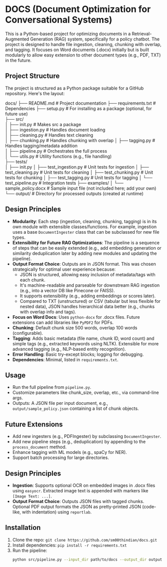# DOCS (Document Optimization for Conversational Systems)

This is a Python-based project for optimizing documents in a Retrieval-Augmented Generation (RAG) system, specifically for a policy chatbot. The project is designed to handle file ingestion, cleaning, chunking with overlap, and tagging. It focuses on Word documents (.docx) initially but is built modularly to allow easy extension to other document types (e.g., PDF, TXT) in the future.

## Project Structure
The project is structured as a Python package suitable for a GitHub repository. Here's the layout:

docs/ 
├── README.md              # Project documentation 
├── requirements.txt       # Dependencies 
├── setup.py               # For installing as a package (optional, for future use)  
├── src/  
│   ├── init.py        # Makes src a package  
│   ├── ingestion.py       # Handles document loading  
│   ├── cleaning.py        # Handles text cleaning  
│   ├── chunking.py        # Handles chunking with overlap 
│   ├── tagging.py         # Handles tagging/metadata addition  
│   ├── pipeline.py        # Orchestrates the full process  
│   └── utils.py           # Utility functions (e.g., file handling)  
├── tests/  
│   ├── init.py
│
├── test_ingestion.py  # Unit tests for ingestion
│   ├── test_cleaning.py   # Unit tests for cleaning
│   ├── test_chunking.py   # Unit tests for chunking
│   ├── test_tagging.py    # Unit tests for tagging
│   └── test_pipeline.py   # Integration tests
├── examples/
│   └── sample_policy.docx # Sample input file (not included here; add your own)
└── output/                # Directory for processed outputs (created at runtime)

## Design Principles
- **Modularity**: Each step (ingestion, cleaning, chunking, tagging) is in its own module with extensible classes/functions. For example, ingestion uses a base `DocumentIngester` class that can be subclassed for new file types.
- **Extensibility for Future RAG Optimizations**: The pipeline is a sequence of steps that can be easily extended (e.g., add embedding generation or similarity deduplication later by adding new modules and updating the pipeline).
- **Output Format Choice**: Outputs are in JSON format. This was chosen strategically for optimal user experience because:
  - JSON is structured, allowing easy inclusion of metadata/tags with each chunk.
  - It's machine-readable and parseable for downstream RAG ingestion (e.g., into a vector DB like Pinecone or FAISS).
  - It supports extensibility (e.g., adding embeddings or scores later).
  - Compared to TXT (unstructured) or CSV (tabular but less flexible for nested data), JSON handles hierarchical data better (e.g., chunks with overlap info and tags).
- **Focus on Word Docs**: Uses `python-docx` for .docx files. Future extensions can add libraries like `PyPDF2` for PDFs.
- **Chunking**: Default chunk size 500 words, overlap 100 words (configurable).
- **Tagging**: Adds basic metadata (file name, chunk ID, word count) and simple tags (e.g., extracted keywords using NLTK). Extensible for more advanced tagging (e.g., NLP-based entity recognition).
- **Error Handling**: Basic try-except blocks; logging for debugging.
- **Dependencies**: Minimal, listed in `requirements.txt`.

## Usage
- Run the full pipeline from `pipeline.py`.
- Customize parameters like chunk_size, overlap, etc., via command-line args.
- Outputs: A JSON file per input document, e.g., `output/sample_policy.json` containing a list of chunk objects.

## Future Extensions
- Add new ingesters (e.g., PDFIngester) by subclassing `DocumentIngester`.
- Add new pipeline steps (e.g., deduplication) by appending to the `process_document` method.
- Enhance tagging with ML models (e.g., spaCy for NER).
- Support batch processing for large directories.

## Design Principles
- **Ingestion**: Supports optional OCR on embedded images in .docx files using `easyocr`. Extracted image text is appended with markers like `[Image Text: ...]`.
- **Output Format Choice**: Outputs JSON files with tagged chunks. Optional PDF output formats the JSON as pretty-printed JSON (code-like, with indentation) using `reportlab`.

## Installation
1. Clone the repo: `git clone https://github.com/sm00thindian/docs.git`
2. Install dependencies: `pip install -r requirements.txt`
3. Run the pipeline: 
   ```bash
   python src/pipeline.py --input_dir path/to/docs --output_dir output/ [--ocr_images] [--to_pdf]
